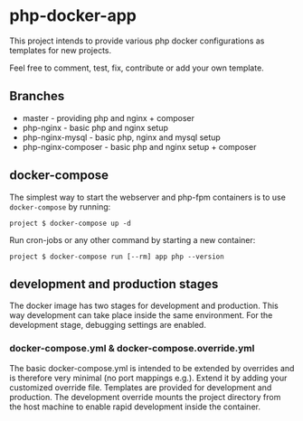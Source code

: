# php-docker-app

This project intends to provide various php docker configurations as templates for new projects.

Feel free to comment, test, fix, contribute or add your own template.

## Branches
- master - providing php and nginx + composer
- php-nginx - basic php and nginx setup
- php-nginx-mysql - basic php, nginx and mysql setup
- php-nginx-composer - basic php and nginx setup + composer

## docker-compose

The simplest way to start the webserver and php-fpm containers is to use `docker-compose` by running:

`project $ docker-compose up -d`

Run cron-jobs or any other command by starting a new container:

`project $ docker-compose run [--rm] app php --version`

## development and production stages

The docker image has two stages for development and production. This way development can take place inside
the same environment. For the development stage, debugging settings are enabled.

### docker-compose.yml & docker-compose.override.yml

The basic docker-compose.yml is intended to be extended by overrides and is therefore very minimal (no port
mappings e.g.). Extend it by adding your customized override file. Templates are provided for development
and production. The development override mounts the project directory from the host machine to enable rapid
development inside the container.
